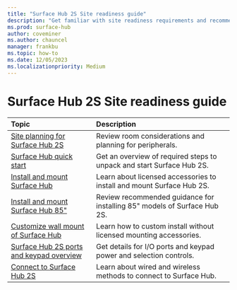 ```yaml
---
title: "Surface Hub 2S Site readiness guide"
description: "Get familiar with site readiness requirements and recommendations for Surface Hub 2S."
ms.prod: surface-hub
author: coveminer
ms.author: chauncel
manager: frankbu
ms.topic: how-to
ms.date: 12/05/2023
ms.localizationpriority: Medium
---
```


# Surface Hub 2S Site readiness guide

| Topic | Description |
|:-------|:-------|
| [Site planning for Surface Hub 2S](surface-hub-site-planning.md) | Review room considerations and planning for peripherals. |
| [Surface Hub quick start](surface-hub-2s-quick-start.md) | Get an overview of required steps to unpack and start Surface Hub 2S. |
| [Install and mount Surface Hub](surface-hub-install-mount.md) | Learn about licensed accessories to install and mount Surface Hub 2S. |
| [Install and mount Surface Hub 85"](surface-hub-install-mount.md) | Review recommended guidance for installing 85" models of Surface Hub 2S. |
| [Customize wall mount of Surface Hub](surface-hub-custom-install.md) | Learn how to custom install without licensed mounting accessories.|
| [Surface Hub 2S ports and keypad overview](surface-hub-2s-port-keypad-overview.md) | Get details for I/O ports and keypad power and selection controls. |
| [Connect to Surface Hub 2S](surface-hub-2s-connect.md) | Learn about wired and wireless methods to connect to Surface Hub.|
